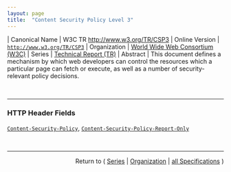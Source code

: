 ```yaml
---
layout: page
title:  "Content Security Policy Level 3"
---
```


| Canonical Name | W3C TR http://www.w3.org/TR/CSP3
| Online Version | [`http://www.w3.org/TR/CSP3`](http://www.w3.org/TR/CSP3)
| Organization | [World Wide Web Consortium (W3C)](..)
| Series | [Technical Report (TR)](.)
| Abstract | This document defines a mechanism by which web developers can control the resources which a particular page can fetch or execute, as well as a number of security-relevant policy decisions.

<br/>
<hr/>

### HTTP Header Fields

[`Content-Security-Policy`](/concepts/http-header/Content-Security-Policy "The Content-Security-Policy HTTP response header field is the preferred mechanism for delivering a policy from a server to a client."), [`Content-Security-Policy-Report-Only`](/concepts/http-header/Content-Security-Policy-Report-Only "The Content-Security-Policy-Report-Only HTTP response header field allows web developers to experiment with policies by monitoring (but not enforcing) their effects.")



<br/>
<hr/>

<p style="text-align: right">Return to ( <a href="./">Series</a> | <a href="../">Organization</a> | <a href="../../">all Specifications</a> )</p>